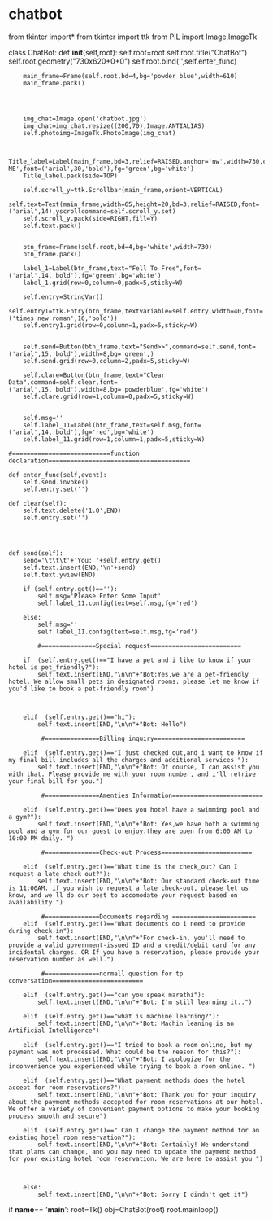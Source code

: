 # chatbot
from tkinter import*
from tkinter import ttk
from PIL import Image,ImageTk


class ChatBot:
    def __init__(self,root):
        self.root=root
        self.root.title("ChatBot")
        self.root.geometry("730x620+0+0")
        self.root.bind('<Return>',self.enter_func)


        main_frame=Frame(self.root,bd=4,bg='powder blue',width=610)
        main_frame.pack()




        img_chat=Image.open('chatbot.jpg')
        img_chat=img_chat.resize((200,70),Image.ANTIALIAS)
        self.photoimg=ImageTk.PhotoImage(img_chat)


        Title_label=Label(main_frame,bd=3,relief=RAISED,anchor='nw',width=730,compound=LEFT,image=self.photoimg,text='CHAT ME',font=('arial',30,'bold'),fg='green',bg='white')
        Title_label.pack(side=TOP)

        self.scroll_y=ttk.Scrollbar(main_frame,orient=VERTICAL)
        self.text=Text(main_frame,width=65,height=20,bd=3,relief=RAISED,font=('arial',14),yscrollcommand=self.scroll_y.set)
        self.scroll_y.pack(side=RIGHT,fill=Y)
        self.text.pack()


        btn_frame=Frame(self.root,bd=4,bg='white',width=730)
        btn_frame.pack()

        label_1=Label(btn_frame,text="Fell To Free",font=('arial',14,'bold'),fg='green',bg='white')
        label_1.grid(row=0,column=0,padx=5,sticky=W)

        self.entry=StringVar()
        self.entry1=ttk.Entry(btn_frame,textvariable=self.entry,width=40,font=('times new roman',16,'bold'))
        self.entry1.grid(row=0,column=1,padx=5,sticky=W)


        self.send=Button(btn_frame,text="Send>>",command=self.send,font=('arial',15,'bold'),width=8,bg='green',)
        self.send.grid(row=0,column=2,padx=5,sticky=W)

        self.clare=Button(btn_frame,text="Clear Data",command=self.clear,font=('arial',15,'bold'),width=8,bg='powderblue',fg='white')
        self.clare.grid(row=1,column=0,padx=5,sticky=W)


        self.msg=''
        self.label_11=Label(btn_frame,text=self.msg,font=('arial',14,'bold'),fg='red',bg='white')
        self.label_11.grid(row=1,column=1,padx=5,sticky=W)

    #===========================function declaration=======================================

    def enter_func(self,event):
        self.send.invoke()
        self.entry.set('')

    def clear(self):
        self.text.delete('1.0',END)
        self.entry.set('')




    def send(self):
        send='\t\t\t'+'You: '+self.entry.get()
        self.text.insert(END,'\n'+send)
        self.text.yview(END)

        if (self.entry.get()==''):
            self.msg='Please Enter Some Input'
            self.label_11.config(text=self.msg,fg='red')

        else:
            self.msg=''
            self.label_11.config(text=self.msg,fg='red')

            #===============Special request=========================

        if  (self.entry.get()=="I have a pet and i like to know if your hotel is pet_friendly?"):
            self.text.insert(END,"\n\n"+"Bot:Yes,we are a pet-friendly hotel. We allow small pets in designated rooms. please let me know if you'd like to book a pet-friendly room")

            

        elif  (self.entry.get()=="hi"):
            self.text.insert(END,"\n\n"+"Bot: Hello")

             #===============Billing inquiry=========================

        elif  (self.entry.get()=="I just checked out,and i want to know if my final bill includes all the charges and additional services "):
            self.text.insert(END,"\n\n"+"Bot: Of course, I can assist you with that. Please provide me with your room number, and i'll retrive your final bill for you.")

             #===============Amenties Information=========================

        elif  (self.entry.get()=="Does you hotel have a swimming pool and a gym?"):
            self.text.insert(END,"\n\n"+"Bot: Yes,we have both a swimming pool and a gym for our guest to enjoy.they are open from 6:00 AM to 10:00 PM daily. ")

             #===============Check-out Process=========================

        elif  (self.entry.get()=="What time is the check_out? Can I request a late check out?"):
            self.text.insert(END,"\n\n"+"Bot: Our standard check-out time is 11:00AM. if you wish to request a late check-out, please let us know, and we'll do our best to accomodate your request based on availability.")

             #===============Documents regarding =======================
        elif  (self.entry.get()=="What documents do i need to provide during check-in"):
            self.text.insert(END,"\n\n"+"For check-in, you'll need to provide a valid government-issued ID and a credit/debit card for any incidental charges. OR If you have a reservation, please provide your reservation number as well.")

             #===============normall question for tp conversation=========================

        elif  (self.entry.get()=="can you speak marathi"):
            self.text.insert(END,"\n\n"+"Bot: I'm still learning it..")

        elif  (self.entry.get()=="what is machine learning?"):
            self.text.insert(END,"\n\n"+"Bot: Machin leaning is an Artificial Intelligence")

        elif  (self.entry.get()=="I tried to book a room online, but my payment was not processed. What could be the reason for this?"):
            self.text.insert(END,"\n\n"+"Bot: I apologize for the inconvenience you experienced while trying to book a room online. ")

        elif  (self.entry.get()=="What payment methods does the hotel accept for room reservations?"):
            self.text.insert(END,"\n\n"+"Bot: Thank you for your inquiry about the payment methods accepted for room reservations at our hotel. We offer a variety of convenient payment options to make your booking process smooth and secure")

        elif  (self.entry.get()==" Can I change the payment method for an existing hotel room reservation?"):
            self.text.insert(END,"\n\n"+"Bot: Certainly! We understand that plans can change, and you may need to update the payment method for your existing hotel room reservation. We are here to assist you ")

        

        else:
            self.text.insert(END,"\n\n"+"Bot: Sorry I dindn't get it")











if __name__== '__main__':
    root=Tk()
    obj=ChatBot(root)
    root.mainloop()
